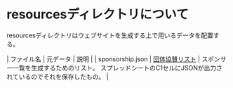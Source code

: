 # resourcesディレクトリについて

resourcesディレクトリはウェブサイトを生成する上で用いるデータを配置する。

| ファイル名       | 元データ                                                                                                         | 説明                                                                                                          |
| sponsorship.json | [団体協賛リスト](https://docs.google.com/spreadsheets/d/1YSjbtpHrODWWFvFJR5Cz5K_me3VIDQrCJIoUJ-TJlsc/edit#gid=0) | スポンサー一覧を生成するためのリスト。 スプレッドシートのC1セルにJSONが出力されているのでそれを保存したもの。 |

